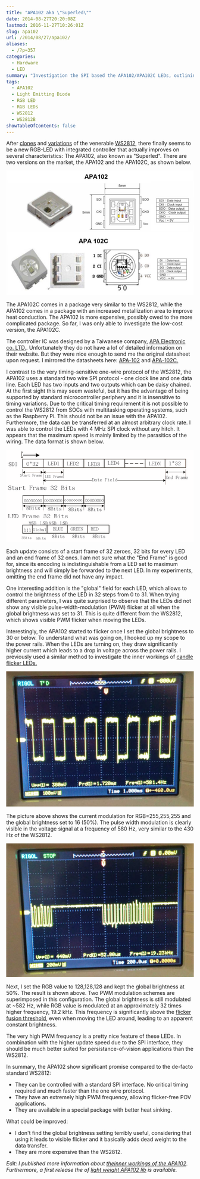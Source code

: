 ```yaml
---
title: "APA102 aka \"Superled\""
date: 2014-08-27T20:20:08Z
lastmod: 2016-11-27T10:26:01Z
slug: apa102
url: /2014/08/27/apa102/
aliases:
  - /?p=357
categories:
  - Hardware
  - LED
summary: "Investigation the SPI based the APA102/APA102C LEDs, outlining their SPI protocol, global brightness control, and fast PWM behavior." 
tags:
  - APA102
  - Light Emitting Diode
  - RGB LED
  - RGB LEDs
  - WS2812
  - WS2812B
showTableOfContents: false
---
```


After [clones](/2014/06/16/timing-of-ws2812-clones-pd9823/) and [variations](/2014/02/18/new-member-of-the-ws2812-family/) of the venerable [WS2812](/2014/01/14/light_ws2812-library-v2-0-part-i-understanding-the-ws2812/), there finally seems to be a new RGB-LED with integrated controller that actually improves on several characteristics: The APA102, also known as "Superled". There are two versions on the market, the APA102 and the APA102C, as shown below.

![apa102](apa102.jpg)

The APA102C comes in a package very similar to the WS2812, while the APA102 comes in a package with an increased metallization area to improve heat conduction. The APA102 is more expensive, possibly owed to the more complicated package. So far, I was only able to investigate the low-cost version, the APA102C.

The controller IC was designed by a Taiwanese company, [APA Electronic co. LTD.](http://www.neon-world.com/). Unfortunately they do not have a lof of detailed information on their website. But they were nice enough to send me the original datasheet upon request. I mirrored the datasheets here: [APA-102](https://cpldcpu.wordpress.com/wp-content/uploads/2014/08/apa-102-super-led-specifications-2013-en.pdf) and [APA-102C.](https://cpldcpu.wordpress.com/wp-content/uploads/2014/08/apa-102c-super-led-specifications-2014-en.pdf)

I contrast to the very timing-sensitive one-wire protocol of the WS2812, the APA102 uses a standard two wire SPI protocol - one clock line and one data line. Each LED has two inputs and two outputs which can be daisy chained. At the first sight this may seem wasteful, but it has the advantage of being supported by standard microcontroller periphery and it is insensitive to timing variations. Due to the critical timing requirement it is not possible to control the WS2812 from SOCs with multitasking operating systems, such as the Raspberry Pi. This should not be an issue with the APA102. Furthermore, the data can be transferred at an almost arbitrary clock rate. I was able to control the LEDs with 4 MHz SPI clock without any hitch. It appears that the maximum speed is mainly limited by the parasitics of the wiring. The data format is shown below.

![programming](programming.png)

Each update consists of a start frame of 32 zeroes, 32 bits for every LED and an end frame of 32 ones.  I am not sure what the "End Frame" is good for, since its encoding is indistinguishable from a LED set to maximum brightness and will simply be forwarded to the next LED. In my experiments, omitting the end frame did not have any impact.

One interesting addition is the "global" field for each LED, which allows to control the brightness of the LED in 32 steps from 0 to 31. When trying different parameters, I was quite surprised to observe that the LEDs did not show any visible pulse-width-modulation (PWM) flicker at all when the global brightness was set to 31. This is quite different from the WS2812, which shows visible PWM flicker when moving the LEDs.

Interestingly, the APA102 started to flicker once I set the global brightness to 30 or below. To understand what was going on, I hooked up my scope to the power rails. When the LEDs are turning on, they draw significantly higher current which leads to a drop in voltage across the power rails. I previously used a similar method to investigate the inner workings of [candle flicker LEDs.](/2013/12/08/hacking-a-candleflicker-led/)

![global50](global50.jpg)

The picture above shows the current modulation for RGB=255,255,255 and  the global brightness  set to 16 (50%). The pulse width modulation is clearly visible in the voltage signal at a frequency of 580 Hz, very similar to the 430 Hz of the WS2812.

![global50lokal50](global50lokal50.jpg)

Next, I set the RGB value to 128,128,128 and kept the global brightness at 50%. The result is shown above. Two PWM modulation schemes are superimposed in this configuration. The global brightness is still modulated at ~582 Hz, while RGB value is modulated at an approximately 32 times higher frequency, 19.2 kHz. This frequency is significantly above the [flicker fusion threshold](http://en.wikipedia.org/wiki/Flicker_fusion_threshold), even when moving the LED around, leading to an apparent constant brightness.

The very high PWM frequency is a pretty nice feature of these LEDs. In combination with the higher update speed due to the SPI interface, they should be much better suited for persistance-of-vision applications than the WS2812.

In summary, the APA102 show significant promise compared to the de-facto standard WS2812:

- They can be controlled with a standard SPI interface. No critical timing required and much faster than the one wire protocol.
- They have an extremely high PWM frequency, allowing flicker-free POV applications.
- They are available in a special package with better heat sinking.

What could be improved:

- I don't find the global brightness setting terribly useful, considering that using it leads to visible  flicker and it basically adds dead weight to the data transfer.
- They are more expensive than the WS2812.

*Edit: I published more information about [the](/2014/11/30/understanding-the-apa102-superled/)*[*inner workings of the APA102*](/2014/11/30/understanding-the-apa102-superled/)*. Furthermore, a first release the of [light weight APA102 lib](https://github.com/cpldcpu/light_ws2812/tree/master/light_apa102_AVR) is available.*
